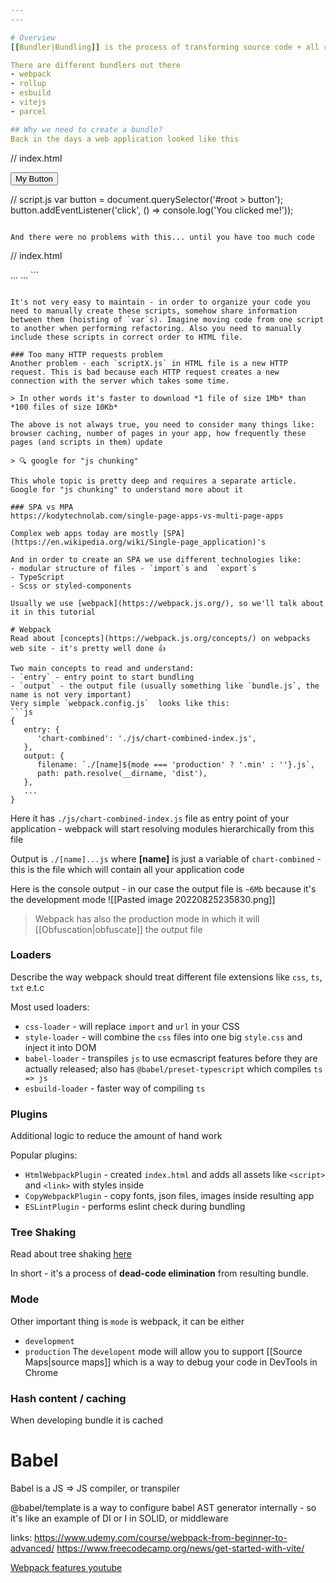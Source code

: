 ```yaml
---
---

# Overview
[[Bundler|Bundling]] is the process of transforming source code + all required assest into a **web bundle**, which can be opened in a browser (with no additional modifications)

There are different bundlers out there
- webpack
- rollup
- esbuild
- vitejs
- parcel

## Why we need to create a bundle?
Back in the days a web application looked like this

```
// index.html
<html lang="en">  
<head>  
    <title>My webpage</title>  
    <script src="script.js"></script>
</head>  
<body>  
    <div id="root">  
        <button>My Button</button>  
    </div>  
</body>  
</html>

// script.js
var button = document.querySelector('#root > button');  
button.addEventListener('click', () => console.log('You clicked me!'));  
```

And there were no problems with this... until you have too much code

```
// index.html
<html lang="en">
<head>  
    <title>My webpage</title>  
    <script src="script1.js"></script>
    <script src="script2.js"></script>
    <script src="script3.js"></script>
    <script src="script4.js"></script>
    <script src="script5.js"></script>
    ...
</head>
...
```

```

It's not very easy to maintain - in order to organize your code you need to manually create these scripts, somehow share information between them (hoisting of `var`s). Imagine moving code from one script to another when performing refactoring. Also you need to manually include these scripts in correct order to HTML file.

### Too many HTTP requests problem
Another problem - each `scriptX.js` in HTML file is a new HTTP request. This is bad because each HTTP request creates a new connection with the server which takes some time.

> In other words it's faster to download *1 file of size 1Mb* than *100 files of size 10Kb*

The above is not always true, you need to consider many things like: browser caching, number of pages in your app, how frequently these pages (and scripts in them) update

> 🔍 google for "js chunking"

This whole topic is pretty deep and requires a separate article. Google for "js chunking" to understand more about it

### SPA vs MPA
https://kodytechnolab.com/single-page-apps-vs-multi-page-apps

Complex web apps today are mostly [SPA](https://en.wikipedia.org/wiki/Single-page_application)'s

And in order to create an SPA we use different technologies like:
- modular structure of files - `import`s and  `export`s
- TypeScript
- Scss or styled-components

Usually we use [webpack](https://webpack.js.org/), so we'll talk about it in this tutorial

# Webpack
Read about [concepts](https://webpack.js.org/concepts/) on webpacks web site - it's pretty well done 👍

Two main concepts to read and understand:
- `entry` - entry point to start bundling
- `output` - the output file (usually something like `bundle.js`, the name is not very important)
Very simple `webpack.config.js`  looks like this:
```js
{  
   entry: {  
      'chart-combined': './js/chart-combined-index.js',  
   },  
   output: {  
      filename: `./[name]${mode === 'production' ? '.min' : ''}.js`,  
      path: path.resolve(__dirname, 'dist'),
   },
   ...
}
```
Here it has `./js/chart-combined-index.js` file as entry point of your application - webpack will start resolving modules hierarchically from this file

Output is `./[name]...js`  where **[name]** is just a variable of `chart-combined` - this is the file which will contain all your application code

Here is the console output - in our case the output file is `~6Mb` because it's the development mode
![[Pasted image 20220825235830.png]]
> Webpack has also the production mode in which it will [[Obfuscation|obfuscate]] the output file

### Loaders
Describe the way webpack should treat different file extensions like `css`, `ts`, `txt` e.t.c

Most used loaders:
- `css-loader` - will replace `import` and `url` in your CSS
- `style-loader` - will combine the `css` files into one big `style.css` and inject it into DOM
- `babel-loader` - transpiles `js` to use ecmascript features before they are actually released; also has `@babel/preset-typescript` which compiles `ts => js`
- `esbuild-loader` - faster way of compiling `ts`

### Plugins
Additional logic to reduce the amount of hand work

Popular plugins:
- `HtmlWebpackPlugin` - created `index.html` and adds all assets like `<script>` and `<link>` with styles inside
- `CopyWebpackPlugin` - copy fonts, json files, images inside resulting app
- `ESLintPlugin` - performs eslint check during bundling

### Tree Shaking
Read about tree shaking [here](https://webpack.js.org/guides/tree-shaking/#root)

In short - it's a process of **dead-code elimination** from resulting bundle.

### Mode
Other important thing is `mode` is webpack, it can be either
- `development`
- `production`
The `developent` mode will allow you to support [[Source Maps|source maps]] which is a way to debug your code in DevTools in Chrome

### Hash content / caching
When developing bundle it is cached 

# Babel
Babel is a JS => JS compiler, or transpiler

@babel/template is a way to configure babel AST generator internally - so it's like an example of DI or I in SOLID, or middleware



links:
https://www.udemy.com/course/webpack-from-beginner-to-advanced/
https://www.freecodecamp.org/news/get-started-with-vite/

[Webpack features youtube](https://www.youtube.com/watch?v=IZGNcSuwBZs)